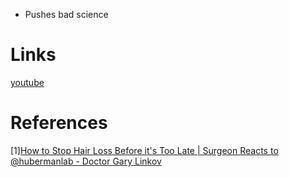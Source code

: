 - Pushes bad science

# Links
[youtube](https://www.youtube.com/channel/UC2D2CMWXMOVWx7giW1n3LIg)

# References
[1][How to Stop Hair Loss Before it's Too Late | Surgeon Reacts to @hubermanlab - Doctor Gary Linkov](https://www.youtube.com/watch?v=_ZwGXMIsRX8)
